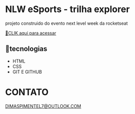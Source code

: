 # NLW eSports - trilha explorer


projeto construido do evento next level week da rocketseat

[🔗CLIK aqui para acessar](https://dimas-pimentel.github.io/nlw-esports-explorer/)


## 🤩tecnologias
- HTML
- CSS
- GIT E GITHUB

# CONTATO

DIMASPIMENTEL7@OUTLOOK.COM